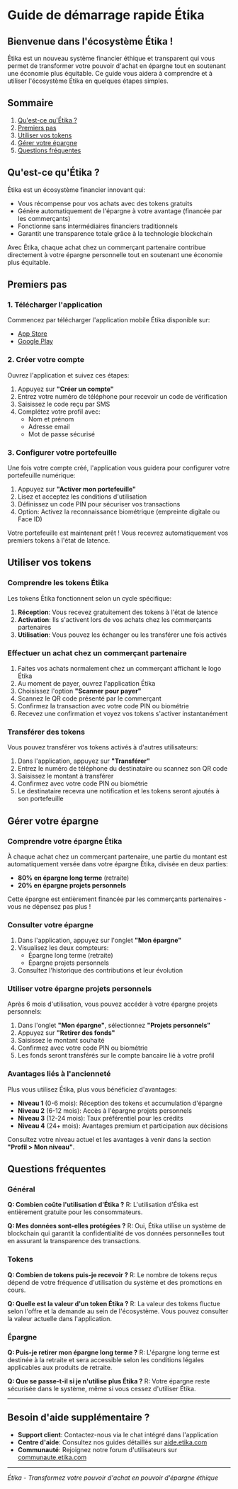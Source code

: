 # Guide de démarrage rapide Étika

## Bienvenue dans l'écosystème Étika !

Étika est un nouveau système financier éthique et transparent qui vous permet de transformer votre pouvoir d'achat en épargne tout en soutenant une économie plus équitable. Ce guide vous aidera à comprendre et à utiliser l'écosystème Étika en quelques étapes simples.

## Sommaire
1. [Qu'est-ce qu'Étika ?](#quest-ce-quétika-)
2. [Premiers pas](#premiers-pas)
3. [Utiliser vos tokens](#utiliser-vos-tokens)
4. [Gérer votre épargne](#gérer-votre-épargne)
5. [Questions fréquentes](#questions-fréquentes)

## Qu'est-ce qu'Étika ?

Étika est un écosystème financier innovant qui:
- Vous récompense pour vos achats avec des tokens gratuits
- Génère automatiquement de l'épargne à votre avantage (financée par les commerçants)
- Fonctionne sans intermédiaires financiers traditionnels
- Garantit une transparence totale grâce à la technologie blockchain

Avec Étika, chaque achat chez un commerçant partenaire contribue directement à votre épargne personnelle tout en soutenant une économie plus équitable.

## Premiers pas

### 1. Télécharger l'application

Commencez par télécharger l'application mobile Étika disponible sur:
- [App Store](https://appstore.com/etika)
- [Google Play](https://play.google.com/store/apps/etika)

### 2. Créer votre compte

Ouvrez l'application et suivez ces étapes:

1. Appuyez sur **"Créer un compte"**
2. Entrez votre numéro de téléphone pour recevoir un code de vérification
3. Saisissez le code reçu par SMS
4. Complétez votre profil avec:
   - Nom et prénom
   - Adresse email
   - Mot de passe sécurisé

### 3. Configurer votre portefeuille

Une fois votre compte créé, l'application vous guidera pour configurer votre portefeuille numérique:

1. Appuyez sur **"Activer mon portefeuille"**
2. Lisez et acceptez les conditions d'utilisation
3. Définissez un code PIN pour sécuriser vos transactions
4. Option: Activez la reconnaissance biométrique (empreinte digitale ou Face ID)

Votre portefeuille est maintenant prêt ! Vous recevrez automatiquement vos premiers tokens à l'état de latence.

## Utiliser vos tokens

### Comprendre les tokens Étika

Les tokens Étika fonctionnent selon un cycle spécifique:

1. **Réception**: Vous recevez gratuitement des tokens à l'état de latence
2. **Activation**: Ils s'activent lors de vos achats chez les commerçants partenaires
3. **Utilisation**: Vous pouvez les échanger ou les transférer une fois activés

### Effectuer un achat chez un commerçant partenaire

1. Faites vos achats normalement chez un commerçant affichant le logo Étika
2. Au moment de payer, ouvrez l'application Étika
3. Choisissez l'option **"Scanner pour payer"**
4. Scannez le QR code présenté par le commerçant
5. Confirmez la transaction avec votre code PIN ou biométrie
6. Recevez une confirmation et voyez vos tokens s'activer instantanément

### Transférer des tokens

Vous pouvez transférer vos tokens activés à d'autres utilisateurs:

1. Dans l'application, appuyez sur **"Transférer"**
2. Entrez le numéro de téléphone du destinataire ou scannez son QR code
3. Saisissez le montant à transférer
4. Confirmez avec votre code PIN ou biométrie
5. Le destinataire recevra une notification et les tokens seront ajoutés à son portefeuille

## Gérer votre épargne

### Comprendre votre épargne Étika

À chaque achat chez un commerçant partenaire, une partie du montant est automatiquement versée dans votre épargne Étika, divisée en deux parties:

- **80% en épargne long terme** (retraite)
- **20% en épargne projets personnels**

Cette épargne est entièrement financée par les commerçants partenaires - vous ne dépensez pas plus !

### Consulter votre épargne

1. Dans l'application, appuyez sur l'onglet **"Mon épargne"**
2. Visualisez les deux compteurs:
   - Épargne long terme (retraite)
   - Épargne projets personnels
3. Consultez l'historique des contributions et leur évolution

### Utiliser votre épargne projets personnels

Après 6 mois d'utilisation, vous pouvez accéder à votre épargne projets personnels:

1. Dans l'onglet **"Mon épargne"**, sélectionnez **"Projets personnels"**
2. Appuyez sur **"Retirer des fonds"**
3. Saisissez le montant souhaité
4. Confirmez avec votre code PIN ou biométrie
5. Les fonds seront transférés sur le compte bancaire lié à votre profil

### Avantages liés à l'ancienneté

Plus vous utilisez Étika, plus vous bénéficiez d'avantages:

- **Niveau 1** (0-6 mois): Réception des tokens et accumulation d'épargne
- **Niveau 2** (6-12 mois): Accès à l'épargne projets personnels
- **Niveau 3** (12-24 mois): Taux préférentiel pour les crédits
- **Niveau 4** (24+ mois): Avantages premium et participation aux décisions

Consultez votre niveau actuel et les avantages à venir dans la section **"Profil > Mon niveau"**.

## Questions fréquentes

### Général

**Q: Combien coûte l'utilisation d'Étika ?**
R: L'utilisation d'Étika est entièrement gratuite pour les consommateurs.

**Q: Mes données sont-elles protégées ?**
R: Oui, Étika utilise un système de blockchain qui garantit la confidentialité de vos données personnelles tout en assurant la transparence des transactions.

### Tokens

**Q: Combien de tokens puis-je recevoir ?**
R: Le nombre de tokens reçus dépend de votre fréquence d'utilisation du système et des promotions en cours.

**Q: Quelle est la valeur d'un token Étika ?**
R: La valeur des tokens fluctue selon l'offre et la demande au sein de l'écosystème. Vous pouvez consulter la valeur actuelle dans l'application.

### Épargne

**Q: Puis-je retirer mon épargne long terme ?**
R: L'épargne long terme est destinée à la retraite et sera accessible selon les conditions légales applicables aux produits de retraite.

**Q: Que se passe-t-il si je n'utilise plus Étika ?**
R: Votre épargne reste sécurisée dans le système, même si vous cessez d'utiliser Étika.

---

## Besoin d'aide supplémentaire ?

- **Support client**: Contactez-nous via le chat intégré dans l'application
- **Centre d'aide**: Consultez nos guides détaillés sur [aide.etika.com](https://aide.etika.com)
- **Communauté**: Rejoignez notre forum d'utilisateurs sur [communaute.etika.com](https://communaute.etika.com)

---

*Étika - Transformez votre pouvoir d'achat en pouvoir d'épargne éthique*
